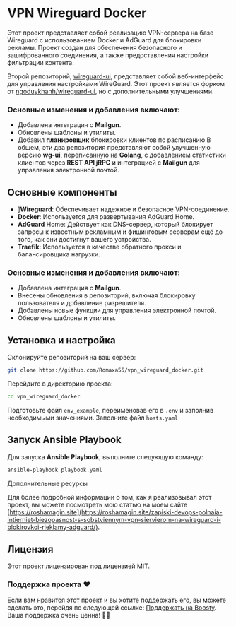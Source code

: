 # VPN Wireguard Docker

Этот проект представляет собой реализацию VPN-сервера на базе Wireguard с использованием Docker и AdGuard для блокировки рекламы. Проект создан для обеспечения безопасного и зашифрованного соединения, а также предоставления настройки фильтрации контента.

Второй репозиторий, [wireguard-ui](https://github.com/Romaxa55/wireguard-ui), представляет собой веб-интерфейс для управления настройками WireGuard. Этот проект является форком от [ngoduykhanh/wireguard-ui](https://github.com/ngoduykhanh/wireguard-ui), но с дополнительными улучшениями.

### Основные изменения и добавления включают:

* Добавлена интеграция с **Mailgun**.
* Обновлены шаблоны и утилиты.
* Добавил **планировщик** блокировки клиентов по расписанию
В общем, эти два репозитория представляют собой улучшенную версию **wg-ui**, переписанную на **Golang**, с добавлением статистики клиентов через **REST API jRPC** и интеграцией с **Mailgun** для управления электронной почтой.

## Основные компоненты

* ]**Wireguard**: Обеспечивает надежное и безопасное VPN-соединение.
* **Docker**: Используется для развертывания AdGuard Home.
* **AdGuard** Home: Действует как DNS-сервер, который блокирует запросы к известным рекламным и фишинговым серверам ещё до того, как они достигнут вашего устройства.
* **Traefik**: Используется в качестве обратного прокси и балансировщика нагрузки.

### Основные изменения и добавления включают:

* Добавлена интеграция с **Mailgun**.
* Внесены обновления в репозиторий, включая блокировку пользователя и добавление разрешителя.
* Добавлены новые функции для управления электронной почтой.
* Обновлены шаблоны и утилиты.

## Установка и настройка

Склонируйте репозиторий на ваш сервер:
```bash
git clone https://github.com/Romaxa55/vpn_wireguard_docker.git
```
Перейдите в директорию проекта:
```bash
cd vpn_wireguard_docker
```
Подготовьте файл `env_example`, переименовав его в `.env` и заполнив необходимыми значениями.
Заполните файл `hosts.yaml`

## Запуск Ansible Playbook

Для запуска **Ansible Playbook**, выполните следующую команду:

```bash
ansible-playbook playbook.yaml
```
Дополнительные ресурсы

Для более подробной информации о том, как я реализовывал этот проект, вы можете посмотреть мою статью на моем сайте [https://roshamagin.site](https://roshamagin.site/zapiski-devops-polnaia-intierniet-biezopasnost-s-sobstviennym-vpn-siervierom-na-wireguard-i-blokirovkoi-rieklamy-adguard/).

## Лицензия

Этот проект лицензирован под лицензией MIT.

### Поддержка проекта ❤️

Если вам нравится этот проект и вы хотите поддержать его, вы можете сделать это, перейдя по следующей ссылке: [Поддержать на Boosty](https://boosty.to/romaxa55/donate). Ваша поддержка очень ценна! 🌟👏